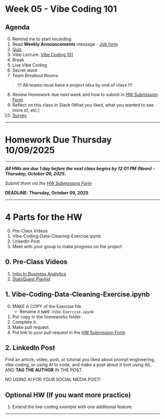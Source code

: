 # Week 05 - Vibe Coding 101

## Agenda
0. Remind me to start recording
1. Read **Weekly Announcements** message - [Job form](https://docs.google.com/forms/d/e/1FAIpQLSdp18OfCKTkB8ZndsytlQLU3G6gM1qe6JZDhm0LJJcYtFmwNA/viewform?usp=dialog)
2. [Quiz](https://forms.gle/gpKyuYwZc48QncaX6)
3. Vibe Lecture: [Vibe Coding 101](https://docs.google.com/presentation/d/1dclcgReF29qNEtCWrrmtFQ-95JE-p9_8aO1Fnza8eDA/edit?usp=sharing)
4. Break
5. Live Vibe Coding
6. Secret word
7. Team Breakout Rooms
> __!!! All teams must have a project idea by end of class !!!__  
8. Review Homework due next week and how to submit in [HW Submission Form](https://forms.gle/MFH173MZaQ5TquCB6)
9. Reflect on this class in Slack (What you liked, what you wanted to see more of, etc.)
10. [Survey](https://docs.google.com/forms/d/e/1FAIpQLSc1G0LR017l0MNoiftCKjhRhL2PnQclp7CisTn7kbDddsDINQ/viewform?entry.881897878=Week+5+(09/30-10/03)&entry.1581928214=DS+Friday,+6:30-9pm+ET+-+Instructor:+Georgios,+TA:+Jessica+L)

---

# Homework Due Thursday 10/09/2025

---

**_All HWs are due 1 day before the next class begins by 12:01 PM (Noon) - Thursday, October 09, 2025._**

_Submit them via the [HW Submssions Form](https://forms.gle/MFH173MZaQ5TquCB6)_

**DEADLINE: Thursday, October 09, 2025**

---

# 4 Parts for the HW


0. Pre-Class Videos
1. Vibe-Coding-Data-Cleaning-Exercise.ipynb
2. LinkedIn Post
3. Meet with your group to make progress on the project

## 0. Pre-Class Videos
1. [Intro to Business Analytics](https://www.youtube.com/watch?v=diaZdX1s5L4)
2. [StatsQuest Playlist](https://www.youtube.com/watch?v=-14BImgVENA&list=PLsTuN6y5WD6-I8xa1LeIoo6TaxPhMp5QM&index=1)

## 1. Vibe-Coding-Data-Cleaning-Exercise.ipynb
0. MAKE A COPY of the Exercise file.
   * Rename it `NAME-Vibe-Exercise.ipynb`
1. Put copy in the homeworks folder. 
2. Complete it.  
3. Make pull request. 
4. Put link to your pull request in the [HW Submission Form](https://forms.gle/MFH173MZaQ5TquCB6)

## 2. LinkedIn Post
Find an article, video, post, or tutorial you liked about prompt engineering, vibe coding, or using AI to code, and make a post about it (not using AI), AND **TAG THE AUTHOR** IN THE POST.

NO USING AI FOR YOUR SOCIAL MEDIA POST!  

## Optional HW (If you want more practice)
1. Extend the live-coding example with one additional feature.

---